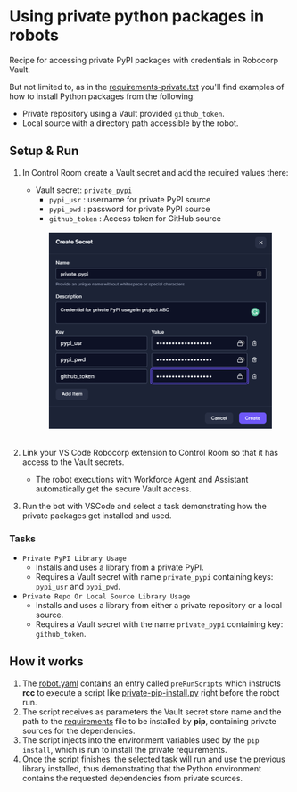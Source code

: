 # Using private python packages in robots

Recipe for accessing private PyPI packages with credentials in Robocorp Vault.

But not limited to, as in the [requirements-private.txt](https://github.com/robocorp/example-private-pypi/blob/master/requirements-private.txt)
you'll find examples of how to install Python packages from the following:
- Private repository using a Vault provided `github_token`.
- Local source with a directory path accessible by the robot.

## Setup & Run

1. In Control Room create a Vault secret and add the required values there:
   - Vault secret: `private_pypi`
     - `pypi_usr` : username for private PyPI source
     - `pypi_pwd` : password for private PyPI source
     - `github_token` : Access token for GitHub source<br/><br/>
     <img src="./bin/vault.png" alt="Vault example" width="400"><br/><br/>

2. Link your VS Code Robocorp extension to Control Room so that it has access to the Vault secrets.
   * The robot executions with Workforce Agent and Assistant automatically get the secure Vault access.
3. Run the bot with VSCode and select a task demonstrating how the private packages get installed and used.

### Tasks

- `Private PyPI Library Usage`
  - Installs and uses a library from a private PyPI.
  - Requires a Vault secret with name `private_pypi` containing keys: `pypi_usr` and `pypi_pwd`.
- `Private Repo Or Local Source Library Usage`
  - Installs and uses a library from either a private repository or a local source. 
  - Requires a Vault secret with the name `private_pypi` containing key: `github_token`.

## How it works

1. The [robot.yaml](https://github.com/robocorp/example-private-pypi/blob/master/robot.yaml) contains an entry called `preRunScripts` which instructs **rcc** to execute a script like [private-pip-install.py](https://github.com/robocorp/example-private-pypi/blob/master/bin/private-pip-install.py) right before the robot run.
2. The script receives as parameters the Vault secret store name and the path to the [requirements](https://github.com/robocorp/example-private-pypi/blob/master/requirements-private.txt) file to be installed by **pip**, containing private sources for the dependencies.
3. The script injects into the environment variables used by the `pip install`, which is run to install the private requirements.
4. Once the script finishes, the selected task will run and use the previous library installed, thus demonstrating that the Python environment contains the requested dependencies from private sources.
